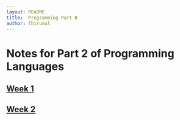 ```yaml
---
layout: README
title:  Programming Part B
author: Thirumal
---
```



# Notes for Part 2 of Programming Languages

## [Week 1](./src/wk-1/notes.md)
## [Week 2](./src/wk-2/notes.md)
